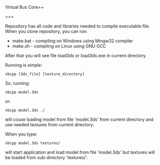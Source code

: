Virtual Bus Core++

===

Repository has all code and libraries needed to compile executable file. When you clone repository, you can run:

- make.bat - compiling on Windows using Mingw32 compiler
- make.sh - compiling on Linux using GNU GCC

After that you will see file load3ds or load3ds.exe in current directory.

Running is simple:

	vbcpp [3ds_file] [texture_directory]

So, running:

	vbcpp model.3ds

or:

	vbcpp model.3ds ./

will couse loading model from file 'model.3ds' from current directory and use needed textures from current directory.

When you type:

	vbcpp model.3ds textures/

will start application and load model from file 'model.3ds' but textures will be loaded from sub-directory 'textures/'.
